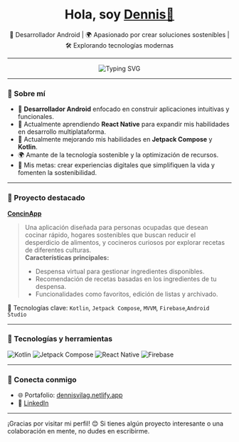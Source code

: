 <div align="center">
  <h1>Hola, soy <a href="https://dennisvilag.netlify.app/">Dennis👋</a></h1>
  <p>🚀 Desarrollador Android | 🌍 Apasionado por crear soluciones sostenibles | 🛠️ Explorando tecnologías modernas</p>
</div>

---

<div align="center">
    <img src="https://readme-typing-svg.herokuapp.com?font=Roboto&size=24&pause=500&color=blue&center=true&vCenter=true&width=435&lines=Antes+de+continuar;¡Muchas+gracias!" alt="Typing SVG" />
</div>

---

### 🌟 Sobre mí
- 📱 **Desarrollador Android** enfocado en construir aplicaciones intuitivas y funcionales.
- 🌱 Actualmente aprendiendo **React Native** para expandir mis habilidades en desarrollo multiplataforma.
- 🌱 Actualmente mejorando mis habilidades en **Jetpack Compose** y **Kotlin**.
- 🌍 Amante de la tecnología sostenible y la optimización de recursos.
- 🎯 Mis metas: crear experiencias digitales que simplifiquen la vida y fomenten la sostenibilidad.

---

### 📌 Proyecto destacado
**[ConcinApp](https://github.com/DennisVilAg/CocinAPP_TFG)**  
> Una aplicación diseñada para personas ocupadas que desean cocinar rápido, hogares sostenibles que buscan reducir el desperdicio de alimentos, y cocineros curiosos por explorar recetas de diferentes culturas.  
> **Características principales:**
> - Despensa virtual para gestionar ingredientes disponibles.
> - Recomendación de recetas basadas en los ingredientes de tu despensa.
> - Funcionalidades como favoritos, edición de listas y archivado.

🔑 Tecnologías clave: `Kotlin`, `Jetpack Compose`, `MVVM`, `Firebase`,`Android Studio`

---

### 🔧 Tecnologías y herramientas
![Kotlin](https://img.shields.io/badge/Kotlin-0095D5?style=for-the-badge&logo=kotlin&logoColor=white)
![Jetpack Compose](https://img.shields.io/badge/Jetpack_Compose-4285F4?style=for-the-badge&logo=android&logoColor=white)
![React Native](https://img.shields.io/badge/React_Native-61DAFB?style=for-the-badge&logo=react&logoColor=black)
![Firebase](https://img.shields.io/badge/Firebase-FFCA28?style=for-the-badge&logo=firebase&logoColor=black)

---

### 🤝 Conecta conmigo
- 🌐 Portafolio: [dennisvilag.netlify.app](https://dennisvilag.netlify.app/)
- 💼 [LinkedIn](https://www.linkedin.com/in/dennis-villanueva-agustines/)  

---

¡Gracias por visitar mi perfil! 😊 Si tienes algún proyecto interesante o una colaboración en mente, no dudes en escribirme.
